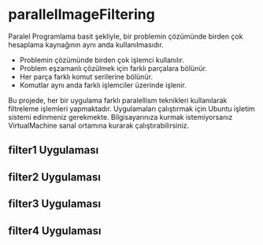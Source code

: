 # parallelImageFiltering
Paralel Programlama basit şekliyle, bir problemin çözümünde birden çok hesaplama kaynağının aynı anda kullanılmasıdır.
<ul>
  <li>Problemin çözümünde birden çok işlemci kullanılır.</li>
  <li>Problem eşzamanlı çözülmek için farklı parçalara bölünür.</li>
  <li>Her parça farklı komut serilerine bölünür.</li>
  <li>Komutlar aynı anda farklı işlemciler üzerinde işlenir.</li>
</ul>
Bu projede, her bir uygulama farklı paralellism teknikleri kullanılarak filtreleme işlemleri yapmaktadır. Uygulamaları çalıştırmak için Ubuntu işletim sistemi edinmeniz gerekmekte. Bilgisayarınıza kurmak istemiyorsanız VirtualMachine sanal ortamına kurarak çalıştırabilirsiniz.

## filter1 Uygulaması


## filter2 Uygulaması


## filter3 Uygulaması


## filter4 Uygulaması
